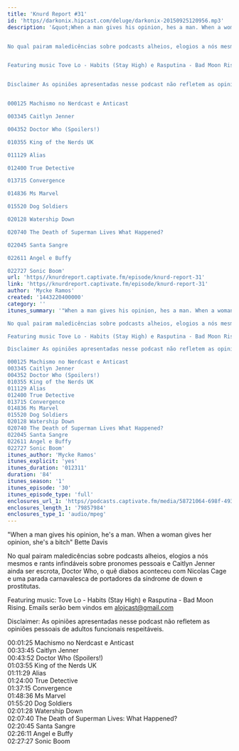 ```yaml
---
title: 'Knurd Report #31'
id: 'https//darkonix.hipcast.com/deluge/darkonix-20150925120956.mp3'
description: '&quot;When a man gives his opinion, hes a man. When a woman gives her opinion, shes a bitch&quot; Bette Davis


No qual pairam maledicências sobre podcasts alheios, elogios a nós mesmos e rants infindáveis sobre pronomes pessoais e Caitlyn Jenner ainda ser escrota, Doctor Who, o quê diabos aconteceu com Nicolas Cage e uma parada carnavalesca de portadores da síndrome de down e prostitutas.


Featuring music Tove Lo - Habits (Stay High) e Rasputina - Bad Moon Rising. Emails serão bem vindos em alojcast@gmail.com


Disclaimer As opiniões apresentadas nesse podcast não refletem as opiniões pessoais de adultos funcionais respeitáveis.


000125 Machismo no Nerdcast e Anticast

003345 Caitlyn Jenner

004352 Doctor Who (Spoilers!)

010355 King of the Nerds UK

011129 Alias

012400 True Detective

013715 Convergence

014836 Ms Marvel

015520 Dog Soldiers

020128 Watership Down

020740 The Death of Superman Lives What Happened?

022045 Santa Sangre

022611 Angel e Buffy

022727 Sonic Boom'
url: 'https//knurdreport.captivate.fm/episode/knurd-report-31'
link: 'https//knurdreport.captivate.fm/episode/knurd-report-31'
author: 'Mycke Ramos'
created: '1443220400000'
category: ''
itunes_summary: '"When a man gives his opinion, hes a man. When a woman gives her opinion, shes a bitch" Bette Davis 

No qual pairam maledicências sobre podcasts alheios, elogios a nós mesmos e rants infindáveis sobre pronomes pessoais e Caitlyn Jenner ainda ser escrota, Doctor Who, o quê diabos aconteceu com Nicolas Cage e uma parada carnavalesca de portadores da síndrome de down e prostitutas.

Featuring music Tove Lo - Habits (Stay High) e Rasputina - Bad Moon Rising. Emails serão bem vindos em alojcast@gmail.com

Disclaimer As opiniões apresentadas nesse podcast não refletem as opiniões pessoais de adultos funcionais respeitáveis. 

000125 Machismo no Nerdcast e Anticast
003345 Caitlyn Jenner
004352 Doctor Who (Spoilers!)
010355 King of the Nerds UK
011129 Alias
012400 True Detective
013715 Convergence
014836 Ms Marvel
015520 Dog Soldiers
020128 Watership Down
020740 The Death of Superman Lives What Happened?
022045 Santa Sangre
022611 Angel e Buffy
022727 Sonic Boom'
itunes_author: 'Mycke Ramos'
itunes_explicit: 'yes'
itunes_duration: '012311'
duration: '84'
itunes_season: '1'
itunes_episode: '30'
itunes_episode_type: 'full'
enclosures_url_1: 'https//podcasts.captivate.fm/media/58721064-698f-4933-a1dd-73df144dbac2/darkonix-20150925120956_tc.mp3'
enclosures_length_1: '79857984'
enclosures_type_1: 'audio/mpeg'
---
```

"When a man gives his opinion, he's a man. When a woman gives her opinion, she's a bitch" Bette Davis

No qual pairam maledicências sobre podcasts alheios, elogios a nós mesmos e rants infindáveis sobre pronomes pessoais e Caitlyn Jenner ainda ser escrota, Doctor Who, o quê diabos aconteceu com Nicolas Cage e uma parada carnavalesca de portadores da síndrome de down e prostitutas.

Featuring music: Tove Lo - Habits (Stay High) e Rasputina - Bad Moon Rising. Emails serão bem vindos em alojcast@gmail.com

Disclaimer: As opiniões apresentadas nesse podcast não refletem as opiniões pessoais de adultos funcionais respeitáveis.

00:01:25 Machismo no Nerdcast e Anticast  
00:33:45 Caitlyn Jenner  
00:43:52 Doctor Who (Spoilers!)  
01:03:55 King of the Nerds UK  
01:11:29 Alias  
01:24:00 True Detective  
01:37:15 Convergence  
01:48:36 Ms Marvel  
01:55:20 Dog Soldiers  
02:01:28 Watership Down  
02:07:40 The Death of Superman Lives: What Happened?  
02:20:45 Santa Sangre  
02:26:11 Angel e Buffy  
02:27:27 Sonic Boom